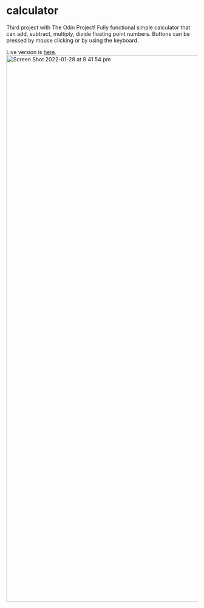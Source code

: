 # calculator
Third project with The Odin Project! Fully functional simple calculator that can add, subtract, multiply, divide floating point numbers.
Buttons can be pressed by mouse clicking or by using the keyboard.

Live version is [here](https://a-phu.github.io/calculator/).
<img width="1440" alt="Screen Shot 2022-01-28 at 8 41 54 pm" src="https://user-images.githubusercontent.com/46221612/151525334-9b6c98f5-9122-439f-a815-4b261538ad0e.png">
